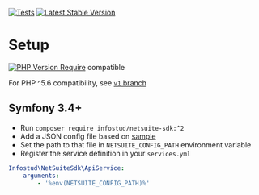 [![Tests](https://github.com/nebkam/netsuite-restlet-php-sdk/actions/workflows/tests.yml/badge.svg)](https://github.com/nebkam/netsuite-restlet-php-sdk/actions/workflows/tests.yml)
[![Latest Stable Version](https://poser.pugx.org/infostud/netsuite-sdk/v)](//packagist.org/packages/infostud/netsuite-sdk)

# Setup
[![PHP Version Require](http://poser.pugx.org/infostud/netsuite-sdk/require/php)](https://packagist.org/packages/infostud/netsuite-sdk) compatible

For PHP ^5.6 compatibility, see [`v1` branch](https://github.com/nebkam/netsuite-restlet-php-sdk/tree/v1)

## Symfony 3.4+
- Run `composer require infostud/netsuite-sdk:^2`
- Add a JSON config file based on [sample](sample.config.json)
- Set the path to that file in `NETSUITE_CONFIG_PATH` environment variable
- Register the service definition in your `services.yml`
```yaml
Infostud\NetSuiteSdk\ApiService:
    arguments:
        - '%env(NETSUITE_CONFIG_PATH)%'
```
